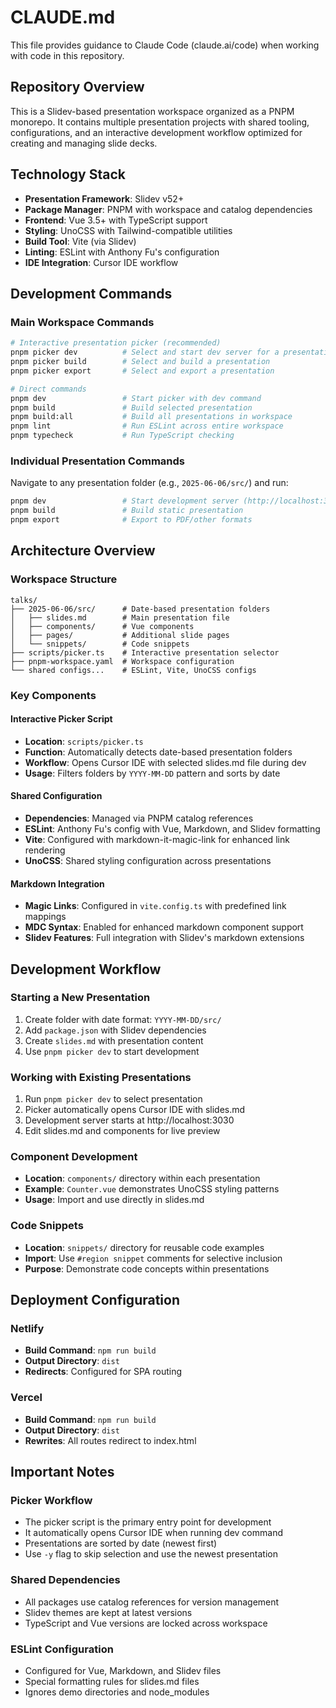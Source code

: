 # CLAUDE.md

This file provides guidance to Claude Code (claude.ai/code) when working with code in this repository.

## Repository Overview

This is a Slidev-based presentation workspace organized as a PNPM monorepo. It contains multiple presentation projects with shared tooling, configurations, and an interactive development workflow optimized for creating and managing slide decks.

## Technology Stack

- **Presentation Framework**: Slidev v52+
- **Package Manager**: PNPM with workspace and catalog dependencies
- **Frontend**: Vue 3.5+ with TypeScript support
- **Styling**: UnoCSS with Tailwind-compatible utilities
- **Build Tool**: Vite (via Slidev)
- **Linting**: ESLint with Anthony Fu's configuration
- **IDE Integration**: Cursor IDE workflow

## Development Commands

### Main Workspace Commands
```bash
# Interactive presentation picker (recommended)
pnpm picker dev          # Select and start dev server for a presentation
pnpm picker build        # Select and build a presentation
pnpm picker export       # Select and export a presentation

# Direct commands
pnpm dev                 # Start picker with dev command
pnpm build               # Build selected presentation
pnpm build:all           # Build all presentations in workspace
pnpm lint                # Run ESLint across entire workspace
pnpm typecheck           # Run TypeScript checking
```

### Individual Presentation Commands
Navigate to any presentation folder (e.g., `2025-06-06/src/`) and run:
```bash
pnpm dev                 # Start development server (http://localhost:3030)
pnpm build               # Build static presentation
pnpm export              # Export to PDF/other formats
```

## Architecture Overview

### Workspace Structure
```
talks/
├── 2025-06-06/src/      # Date-based presentation folders
│   ├── slides.md        # Main presentation file
│   ├── components/      # Vue components
│   ├── pages/           # Additional slide pages
│   └── snippets/        # Code snippets
├── scripts/picker.ts    # Interactive presentation selector
├── pnpm-workspace.yaml  # Workspace configuration
└── shared configs...    # ESLint, Vite, UnoCSS configs
```

### Key Components

#### Interactive Picker Script
- **Location**: `scripts/picker.ts`
- **Function**: Automatically detects date-based presentation folders
- **Workflow**: Opens Cursor IDE with selected slides.md file during dev
- **Usage**: Filters folders by `YYYY-MM-DD` pattern and sorts by date

#### Shared Configuration
- **Dependencies**: Managed via PNPM catalog references
- **ESLint**: Anthony Fu's config with Vue, Markdown, and Slidev formatting
- **Vite**: Configured with markdown-it-magic-link for enhanced link rendering
- **UnoCSS**: Shared styling configuration across presentations

#### Markdown Integration
- **Magic Links**: Configured in `vite.config.ts` with predefined link mappings
- **MDC Syntax**: Enabled for enhanced markdown component support
- **Slidev Features**: Full integration with Slidev's markdown extensions

## Development Workflow

### Starting a New Presentation
1. Create folder with date format: `YYYY-MM-DD/src/`
2. Add `package.json` with Slidev dependencies
3. Create `slides.md` with presentation content
4. Use `pnpm picker dev` to start development

### Working with Existing Presentations
1. Run `pnpm picker dev` to select presentation
2. Picker automatically opens Cursor IDE with slides.md
3. Development server starts at http://localhost:3030
4. Edit slides.md and components for live preview

### Component Development
- **Location**: `components/` directory within each presentation
- **Example**: `Counter.vue` demonstrates UnoCSS styling patterns
- **Usage**: Import and use directly in slides.md

### Code Snippets
- **Location**: `snippets/` directory for reusable code examples
- **Import**: Use `#region snippet` comments for selective inclusion
- **Purpose**: Demonstrate code concepts within presentations

## Deployment Configuration

### Netlify
- **Build Command**: `npm run build`
- **Output Directory**: `dist`
- **Redirects**: Configured for SPA routing

### Vercel
- **Build Command**: `npm run build`
- **Output Directory**: `dist`
- **Rewrites**: All routes redirect to index.html

## Important Notes

### Picker Workflow
- The picker script is the primary entry point for development
- It automatically opens Cursor IDE when running dev command
- Presentations are sorted by date (newest first)
- Use `-y` flag to skip selection and use the newest presentation

### Shared Dependencies
- All packages use catalog references for version management
- Slidev themes are kept at latest versions
- TypeScript and Vue versions are locked across workspace

### ESLint Configuration
- Configured for Vue, Markdown, and Slidev files
- Special formatting rules for slides.md files
- Ignores demo directories and node_modules